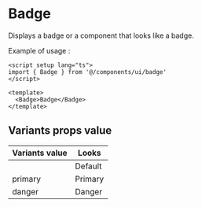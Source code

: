 # Badge

Displays a badge or a component that looks like a badge.

Example of usage :

<ClientOnly>
  <ExampleOfBadge />
</ClientOnly>

```vue
<script setup lang="ts">
import { Badge } from '@/components/ui/badge'
</script>

<template>
  <Badge>Badge</Badge>
</template>
```

## Variants props value

| Variants value | Looks                                                             |
| -------------- | ----------------------------------------------------------------- |
|                | <ClientOnly><Badge>Default</Badge></ClientOnly>                   |
| primary        | <ClientOnly><Badge variant="primary">Primary</Badge></ClientOnly> |
| danger         | <ClientOnly><Badge variant="danger">Danger</Badge></ClientOnly>   |
